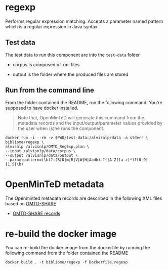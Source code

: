 # regexp
Performs regular expression matching. Accepts a parameter named pattern which is a regular expression in Java syntax. 

## Test data
The test data to run this component are into the `test-data` folder
 
* corpus is composed of xmi files

* output is the folder where the produced files are stored

## Run from the command line

From the folder contained the README, run the following command. You're supposed to have docker installed.
> Note that, OpenMinTeD will generate this command from the metadata records and the input/output/parameter values provided by the user when (s)he runs the component. 

```
docker run -i --rm -v $PWD/test-data:/alvisnlp/data -a stderr \
bibliome/regexp \
alvisnlp /alvisnlp/OMTD_RegExp.plan \
--input /alvisnlp/data/corpus \
--output /alvisnlp/data/output \
--param:pattern=(\b(?:(B|D|m|R|V|W|H|Aadh)-?([A-Z][a-z]*)?[0-9]{1,5}\b)
```

# OpenMinTeD metadata

The Openminted metadata records are described in the following XML files based on [OMTD-SHARE](https://openminted.github.io/releases/omtd-share/)
* [OMTD-SHARE records](regexp.xml)

# re-build the docker image
You can re-build the docker image from the dockerfile by running the following command from the folder contained the README
```
docker build . -t bibliome/regexp -f Dockerfile.regexp
```
